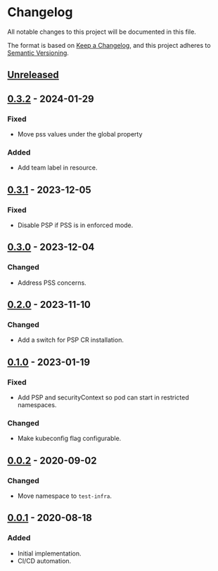 # Changelog

All notable changes to this project will be documented in this file.

The format is based on [Keep a Changelog](https://keepachangelog.com/en/1.0.0/),
and this project adheres to [Semantic Versioning](https://semver.org/spec/v2.0.0.html).

## [Unreleased]

## [0.3.2] - 2024-01-29

### Fixed

- Move pss values under the global property

### Added

- Add team label in resource.

## [0.3.1] - 2023-12-05

### Fixed

- Disable PSP if PSS is in enforced mode.

## [0.3.0] - 2023-12-04

### Changed

- Address PSS concerns.

## [0.2.0] - 2023-11-10

### Changed

- Add a switch for PSP CR installation.

## [0.1.0] - 2023-01-19

### Fixed

- Add PSP and securityContext so pod can start in restricted namespaces.

### Changed

- Make kubeconfig flag configurable.

## [0.0.2] - 2020-09-02

### Changed

- Move namespace to `test-infra`.

## [0.0.1] - 2020-08-18

### Added

- Initial implementation.
- CI/CD automation.


[Unreleased]: https://github.com/giantswarm/prow-log-aggregator/compare/v0.3.2...HEAD
[0.3.2]: https://github.com/giantswarm/prow-log-aggregator/compare/v0.3.1...v0.3.2
[0.3.1]: https://github.com/giantswarm/prow-log-aggregator/compare/v0.3.0...v0.3.1
[0.3.0]: https://github.com/giantswarm/prow-log-aggregator/compare/v0.2.0...v0.3.0
[0.2.0]: https://github.com/giantswarm/prow-log-aggregator/compare/v0.1.0...v0.2.0
[0.1.0]: https://github.com/giantswarm/prow-log-aggregator/compare/v0.0.2...v0.1.0
[0.0.2]: https://github.com/giantswarm/prow-log-aggregator/compare/v0.0.1...v0.0.2
[0.0.1]: https://github.com/giantswarm/prow-log-aggregator/releases/tag/v0.0.1
